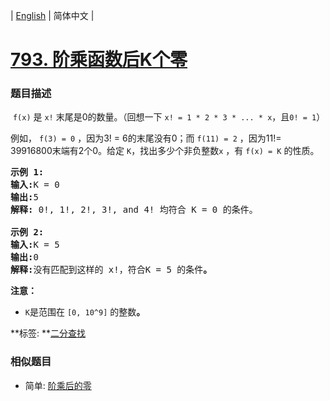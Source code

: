 | [English](README_EN.md) | 简体中文 |

# [793. 阶乘函数后K个零](https://leetcode-cn.com/problems/preimage-size-of-factorial-zeroes-function)
 ### 题目描述
<p>&nbsp;<code>f(x)</code>&nbsp;是&nbsp;<code>x!</code>&nbsp;末尾是0的数量。（回想一下&nbsp;<code>x! = 1 * 2 * 3 * ... * x</code>，且<code>0! = 1</code>）</p>

<p>例如，&nbsp;<code>f(3) = 0</code>&nbsp;，因为3! = 6的末尾没有0；而&nbsp;<code>f(11) = 2</code>&nbsp;，因为11!= 39916800末端有2个0。给定&nbsp;<code>K</code>，找出多少个非负整数<code>x</code>&nbsp;，有&nbsp;<code>f(x) = K</code>&nbsp;的性质。</p>

<pre>
<strong>示例 1:
输入:</strong>K = 0<strong>
输出:</strong>5<strong>
解释:</strong>&nbsp;0!, 1!, 2!, 3!, and 4!&nbsp;均符合 K = 0 的条件。<strong>

示例 2:
输入:</strong>K = 5<strong>
输出:</strong>0<strong>
解释:</strong>没有匹配到这样的 x!，符合K = 5 的条件<strong>。</strong>
</pre>

<p><strong>注意：</strong></p>

<ul>
	<li>
	<p><code>K</code>是范围在&nbsp;<code>[0, 10^9]</code>&nbsp;的整数<strong>。</strong></p>
	</li>
</ul>

**标签:	**[二分查找](https://leetcode-cn.com/tag/binary-search) 
 ### 相似题目
- 简单:	[阶乘后的零](https://leetcode-cn.com/problems/factorial-trailing-zeroes) 
